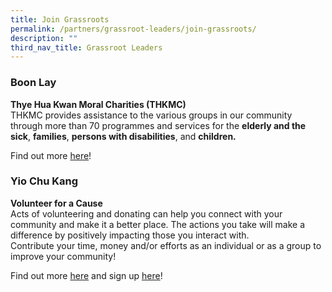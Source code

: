 ```yaml
---
title: Join Grassroots
permalink: /partners/grassroot-leaders/join-grassroots/
description: ""
third_nav_title: Grassroot Leaders
---
```

### Boon Lay  
**Thye Hua Kwan Moral Charities (THKMC)**
<br>THKMC provides assistance to the various groups in our community through more than 70 programmes and services for the&nbsp;**elderly and the sick**,&nbsp;**families**,&nbsp;**persons with disabilities**, and&nbsp;**children.**

Find out more [here](https://www.thkmc.org.sg/volunteer/)!

### Yio Chu Kang
**Volunteer for a Cause**
<br>Acts of volunteering and donating can help you connect with your community and make it a better place. The actions you take will make a difference by positively impacting those you interact with.
<br>Contribute your time, money and/or efforts as an individual or as a group to improve your community!

Find out more [here](https://www.sg/sgcares/volunteer-for-a-cause) and sign up [here](https://www.form.gov.sg/60001bfdcc5a0d0012b96b11)!